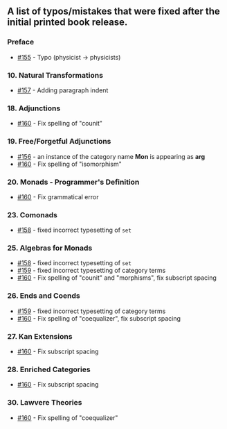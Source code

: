 ## A list of typos/mistakes that were fixed after the initial printed book release.

### Preface

* [#155](https://github.com/hmemcpy/milewski-ctfp-pdf/pull/155) - Typo (physicist -> physicists)

### 10. Natural Transformations

* [#157](https://github.com/hmemcpy/milewski-ctfp-pdf/pull/157) - Adding paragraph indent

### 18. Adjunctions

* [#160](https://github.com/hmemcpy/milewski-ctfp-pdf/pull/160) - Fix spelling of "counit"

### 19. Free/Forgetful Adjunctions

* [#156](https://github.com/hmemcpy/milewski-ctfp-pdf/pull/156) - an instance of the category name **Mon** is appearing as **arg**
* [#160](https://github.com/hmemcpy/milewski-ctfp-pdf/pull/160) - Fix spelling of "isomorphism"

### 20. Monads - Programmer's Definition

* [#160](https://github.com/hmemcpy/milewski-ctfp-pdf/pull/160) - Fix grammatical error

### 23. Comonads

* [#158](https://github.com/hmemcpy/milewski-ctfp-pdf/pull/158) - fixed incorrect typesetting of `set`

### 25. Algebras for Monads

* [#158](https://github.com/hmemcpy/milewski-ctfp-pdf/pull/158) - fixed incorrect typesetting of `set`
* [#159](https://github.com/hmemcpy/milewski-ctfp-pdf/pull/159) - fixed incorrect typesetting of category terms
* [#160](https://github.com/hmemcpy/milewski-ctfp-pdf/pull/160) - Fix spelling of "counit" and "morphisms", fix subscript spacing

### 26. Ends and Coends

* [#159](https://github.com/hmemcpy/milewski-ctfp-pdf/pull/159) - fixed incorrect typesetting of category terms
* [#160](https://github.com/hmemcpy/milewski-ctfp-pdf/pull/160) - Fix spelling of "coequalizer", fix subscript spacing

### 27. Kan Extensions

* [#160](https://github.com/hmemcpy/milewski-ctfp-pdf/pull/160) - Fix subscript spacing

### 28. Enriched Categories

* [#160](https://github.com/hmemcpy/milewski-ctfp-pdf/pull/160) - Fix subscript spacing

### 30. Lawvere Theories

* [#160](https://github.com/hmemcpy/milewski-ctfp-pdf/pull/160) - Fix spelling of "coequalizer"
